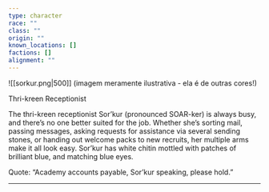 ```yaml
---
type: character
race: ""
class: ""
origin: ""
known_locations: []
factions: []
alignment: ""
---
```

![[sorkur.png|500]]
(imagem meramente ilustrativa - ela é de outras cores!)

Thri-kreen Receptionist

The thri-kreen receptionist Sor’kur (pronounced SOAR-ker) is always busy, and there’s no one better suited for the job. Whether she’s sorting mail, passing messages, asking requests for assistance via several sending stones, or handing out welcome packs to new recruits, her multiple arms make it all look easy. Sor’kur has white chitin mottled with patches of brilliant blue, and matching blue eyes.

Quote: “Academy accounts payable, Sor’kur speaking, please hold.”

---
